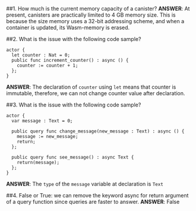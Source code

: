 ##1. How much is the current memory capacity of a canister?
**ANSWER**: At present, canisters are practically limited to 4 GB memory size. This is because the size memory uses a 32-bit addressing scheme, and when a container is updated, its Wasm-memory is erased.

##2. What is the issue with the following code sample?
```motoko
actor {
  let counter : Nat = 0;
  public func increment_counter() : async () {
    counter := counter + 1;
  };
}
```
**ANSWER**: The declaration of `counter` using `let` means that counter is immutable, therefore, we can not change counter value after declaration.

##3. What is the issue with the following code sample?
```motoko
actor {
  var message : Text = 0;

  public query func change_message(new_message : Text) : async () {
    message := new_message;
    return;
  };
  
  public query func see_message() : async Text {
    return(message);
  };
}
```
**ANSWER**: The `type` of the `message` variable at declaration is `Text` 

##4. False or True: we can remove the keyword async for return argument of a query function since queries are faster to answer.
**ANSWER**: False